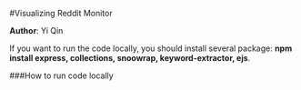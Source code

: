 
#Visualizing Reddit Monitor

<b>Author</b>: Yi Qin

If you want to run the code locally, you should install several package:
<b>npm install express, collections, snoowrap, keyword-extractor, ejs</b>.



###How to run code locally


  










